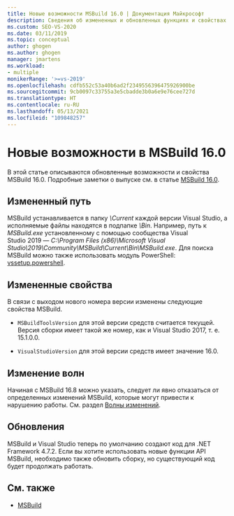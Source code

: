 ```yaml
---
title: Новые возможности MSBuild 16.0 | Документация Майкрософт
description: Сведения об измененных и обновленных функциях и свойствах для MSBuild 16.0, а также ссылки на заметки о выпуске.
ms.custom: SEO-VS-2020
ms.date: 03/11/2019
ms.topic: conceptual
author: ghogen
ms.author: ghogen
manager: jmartens
ms.workload:
- multiple
monikerRange: '>=vs-2019'
ms.openlocfilehash: cdfb552c53a40b6ad2f2349556396475926900be
ms.sourcegitcommit: 9cb0097c33755a3e5cbadde3b0a6e9e76cee727d
ms.translationtype: HT
ms.contentlocale: ru-RU
ms.lasthandoff: 05/13/2021
ms.locfileid: "109848257"
---
```

# <a name="whats-new-in-msbuild-160"></a>Новые возможности в MSBuild 16.0

В этой статье описываются обновленные возможности и свойства MSBuild 16.0. Подробные заметки о выпуске см. в статье [MSBuild 16.0](https://github.com/microsoft/msbuild/releases/tag/v16.0.461.62831).

## <a name="changed-path"></a>Измененный путь

 MSBuild устанавливается в папку *\Current* каждой версии Visual Studio, а исполняемые файлы находятся в подпапке *\Bin*. Например, путь к *MSBuild.exe* установленному с помощью сообщества Visual Studio 2019 — *C:\Program Files (x86)\Microsoft Visual Studio\2019\Community\MSBuild\Current\Bin\MSBuild.exe*. Для поиска MSBuild можно также использовать модуль PowerShell: [vssetup.powershell](https://github.com/Microsoft/vssetup.powershell).

## <a name="changed-properties"></a>Измененные свойства

 В связи с выходом нового номера версии изменены следующие свойства MSBuild.

- `MSBuildToolsVersion` для этой версии средств считается текущей. Версия сборки имеет такой же номер, как и Visual Studio 2017, т. е. 15.1.0.0.

- `VisualStudioVersion` для этой версии средств имеет значение 16.0.

## <a name="change-waves"></a>Изменение волн

Начиная с MSBuild 16.8 можно указать, следует ли явно отказаться от определенных изменений MSBuild, которые могут привести к нарушению работы. См. раздел [Волны изменений](change-waves.md).

## <a name="updates"></a>Обновления

MSBuild и Visual Studio теперь по умолчанию создают код для .NET Framework 4.7.2. Если вы хотите использовать новые функции API MSBuild, необходимо также обновить сборку, но существующий код будет продолжать работать.

## <a name="see-also"></a>См. также

- [MSBuild](../msbuild/msbuild.md)
